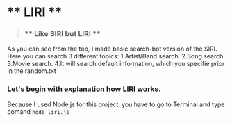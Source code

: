 # ** LIRI **
> ### ** Like SIRI but LIRI ** ###

As you can see from the top, I made basic search-bot version of the SIRI. 
Here you can search 3 different topics:
1.Artist/Band search.
2.Song search.
3.Movie search.
4.It will search default information, which you specifie prior in the random.txt

### Let's begin with explanation how LIRI works. ###

Because I used Node.js for this project, you have to go to Terminal and type comand `node liri.js`



